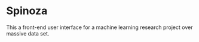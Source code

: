 # Spinoza

This a front-end user interface for a machine learning research project over massive data set.
